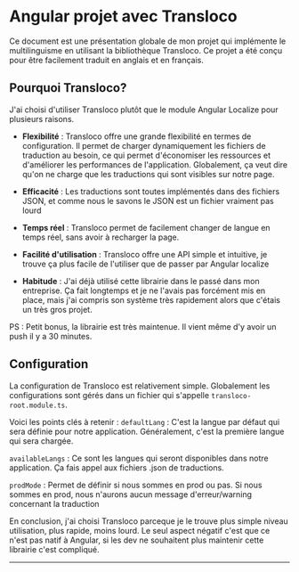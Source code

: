 # Angular projet avec Transloco

Ce document est une présentation globale de mon projet qui implémente le multilinguisme en utilisant la bibliothèque Transloco. Ce projet a été conçu pour être facilement traduit en anglais et en français.

## Pourquoi Transloco?

J'ai choisi d'utiliser Transloco plutôt que le module Angular Localize pour plusieurs raisons. 

- **Flexibilité** : Transloco offre une grande flexibilité en termes de configuration. Il permet de charger dynamiquement les fichiers de traduction au besoin, ce qui permet d'économiser les ressources et d'améliorer les performances de l'application. Globalement, ça veut dire qu'on ne charge que les traductions qui sont visibles sur notre page.
  
- **Efficacité** : Les traductions sont toutes implémentés dans des fichiers JSON, et comme nous le savons le JSON est un fichier vraiment pas lourd

- **Temps réel** : Transloco permet de facilement changer de langue en temps réel, sans avoir à recharger la page.

- **Facilité d'utilisation** : Transloco offre une API simple et intuitive, je trouve ça plus facile de l'utiliser que de passer par Angular localize

- **Habitude** : J'ai déjà utilisé cette librairie dans le passé dans mon entreprise. Ça fait longtemps et je ne l'avais pas forcément mis en place, mais j'ai compris son système très rapidement alors que c'étais un très gros projet.

PS : Petit bonus, la librairie est très maintenue. Il vient même d'y avoir un push il y a 30 minutes.

## Configuration

La configuration de Transloco est relativement simple. Globalement les configurations sont gérés dans un fichier qui s'appelle `transloco-root.module.ts`.

Voici les points clés à retenir :
`defaultLang` : C'est la langue par défaut qui sera définie pour notre application. Généralement, c'est la première langue qui sera chargée.

`availableLangs` : Ce sont les langues qui seront disponibles dans notre application. Ça fais appel aux fichiers .json de traductions.

`prodMode` : Permet de définir si nous sommes en prod ou pas. Si nous sommes en prod, nous n'aurons aucun message d'erreur/warning concernant la traduction

En conclusion, j'ai choisi Transloco parceque je le trouve plus simple niveau utilisation, plus rapide, moins lourd. Le seul aspect négatif c'est que ce n'est pas natif à Angular, si les dev ne souhaitent plus maintenir cette librairie c'est compliqué.

---

